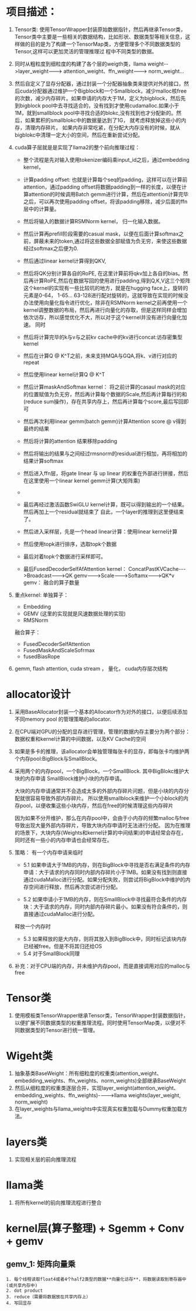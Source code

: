 # 项目描述：
1. Tensor类: 使用TensorWrapper封装原始数据指针，然后再继承Tensor类，Tensor类中主要是一些相关的数据结构，比如形状、数据类型等相关信息，这样做的目的是为了构建一个TensorMap类，方便管理多个不同数据类型的Tensor,这样可以更加灵活的管理推理过
程中不同类型的数据。
2. 同时从粗粒度到细粒度的构建了各个层的weigth类，llama weight-->layer_weight---> attention_weight、ffn_weight---> norm_weight... 
3. 然后自定义了显存分配器，通过封装一个分配器抽象类来提供对外的接口，然后cuda分配器通过维护一个Bigblock和一个Smallblock，减少malloc核free的次数，减少内存碎片。如果申请的内存大于1M，定义为bigblock，然后先到bigblock pool中去寻找适合的，没有找到才使用cudamalloc.如果小于1M，就到smallblock pool中寻找合适的blokc,没有找到也才分配新的。然后，如果累积的smallblokc中的数据量达到了1G， 就考虑释放掉这些小的内存，清理内存碎片。
如果内存非常吃紧，在分配大内存没有的时候，就从bigblokc中清理一定大小的空间，然后在重新尝试分配。
4. cuda算子层就是是实现了llama2的整个前向推理过程：
    - 整个流程是先对输入使用tokenizer编码乘input_id之后，通过embedding kernel，
    - 计算padding offset: 也就是计算每个seq的padding，这样可以在计算前attention，通过padding offset将数据padding到一样的长度，以便在计算attention的时候调用Batch gemm进行计算，然后在attention计算完毕之后，可以再次使用padding offset，将该padding移除，减少后面的ffn层中的计算量。
    - 然后将输入的数据计算RSMNorm kernel， 归一化输入数据。
    - 然后计算再prefill阶段需要的casual mask，以便在后面计算softmax之前，屏蔽未来的token,通过将这些数据全部赋值为负无穷，来使这些数据经过softmax之后便为0.
    - 然后通过linear kernel计算得到QKV,
    - 然后将QK分别计算各自的RoPE, 在这里计算前将qkv加上各自的bias。然后再计算RoPE,然后在数据写回的使用进行padding,得到Q,K,V这三个矩阵
        这个kernel的实现有一些比较坑的地方，就是在hugging face上，旋转的元素是0-64， 1-65... 63-128进行配对旋转的，这就导致在实现的时候没办法使用向量化指令进行优化，除非在RSMNorm kernel之前再使用一个kernel调整数据的布局，然后再进行向量化的存取，但是这样同样会增加依次访存，所以感觉优化不大，所以对于这个kernel并没有进行向量化加速。
        同时
    - 然后将计算完毕的k与v与之前kv cache中的kv进行concat:访存密集型kernel 
    - 然后在计算Q @ K^T之前，未来支持MQA与GQA,将k、v进行对应的repeat
    - 然后使用linear kernel计算Q @ K^T
    - 然后计算maskAndSoftmax kernel： 将之前计算的casaul mask的对应的位置赋值为负无穷，然后再计算每个数据的Scale,然后再计算每行的和(reduce sum操作)，存在共享内存上，然后再计算每个score,最后写回即可
    - 然后再次利用linear gemm(batch gemm)计算Attention score @ v得到最终的结果
    - 然后将计算的attention 结果移除padding
    - 然后将输出的结果与之间经过rmsnorm的residual进行相加，再将相加的结果计算softmax
    - 然后进入ffn层，将gate linear 与 up linear 的权重在外部进行拼接，然后在这里使用一个linear kernel gemm计算(大矩阵乘)
    -
    - 最后再经过激活函数SwiGLU kernel计算，既可以得到输出的一个结果。 然后再加上一个residual就结束了
        自此，一个layer的推理到这里便结束了。

    - 然后进入采样层，先是一个head linear计算：使用linear kernel计算
    - 然后使用topk进行排序，选取topk个数据
    - 最后对着topk个数据进行采样即可。


    - 最后FusedDecoderSelfAfAttention kernel： ConcatPastKVCache--->Broadcast--->QK gemv--->Scale--->Softamx--->QK*v gemv： 融合的算子数量


5. 重点kernel:
    单独算子：
    - Embedding
    - GEMV      (这里的实现就是风速数据处理的实现)
    - RMSNorm

    融合算子：
    - FusedDecoderSelfAttention
    - FusedMaskAndScaleSofrmax
    - fusedBiasRope

6. gemm, flash attention, cuda stream ， 量化， cuda内存层次结构


# allocator设计
1. 采用BaseAllocator封装一个基本的Allocator作为对外的接口，以便后续添加不同memory pool 的管理策略的allocator.
2. 在CPU端对GPU的分配的显存进行管理，管理的数据内存主要分为两个部分：数据权重和kernel计算的中间数据，以及KV Cache的空间
3. 如果是多卡的推理，该allocator会单独管理每张卡的显存，即每张卡均维护两个内存pool:BigBlock与SmallBlock。
4. 采用两个的内存pool，一个BigBlock，一个SmallBlock.
    其中BigBlokc维护大块的内存申请
    SmallBlock维护小块的内存申请。

    大块的内存申请通常并不会造成太多的外部内存碎片问题，但是小块的内存分配就很容易导致外部内存碎片。
    所以使用smallblock来维护一个小block的内存pool，以便收集这些小块内存，然后在free的时候清理这些内存碎片


    因为如果不分开维护，那么在内存pool中，会由于小内存的频繁malloc与free导致出现大量外部内存碎片，导致大块内存申请时无法进行分配。
    因为在推理的场景下，大块内存(Weights和kernel计算的中间结果)的申请经常会存在，同时还有一些小的内存申请也会经常存在。


5. 策略：
    有一个内存申请来临时
    - 5.1 如果申请大于1MB的内存，则在BigBlock中寻找是否右满足条件的内存申请：大于请求的内存同时内部内存碎片小于1MB。如果没有找到则直接通过cudaMalloc进行分配。如果分配失败，则尝试将BigBlock中维护的内存空间进行释放，然后再次尝试进行分配。
     
    - 5.2 如果申请小于1MB的内存，则在SmallBlock中寻找最符合条件的内存块：大于请求的内存，同时内部内存碎片最小。如果没有符合条件的，则直接通过cudaMalloc进行分配。

    释放一个内存时
    - 5.3 如果释放的是大内存，则将其放入到BigBlock中，同时标记该块内存已经被free。但是不将其归还给OS
    - 5.4 对于SmallBlock同理

6. 补充：对于CPU端的内存，并未维护内存pool，而是直接调用对应的malloc与free


# Tensor类
1. 使用模板类TensorWrapper继承Tensor类，TensorWrapper封装数据指针，以便扩展不同数据类型的权重推理流程。同时使用TensorMap类，以便对不同数据类型的Tensor进行统一管理。

# Wigeht类
1. 抽象基类BaseWeight：所有细粒度的权重类(attention_weight、embedding_weights、ffn_weights、norm_weights)全部继承BaseWeight
2. 然后从细粒度的权重类逐层合并，实现layer_weight(attention_weight、embedding_weights、ffn_weights)---->llama weights(layer_weight, norm_weight)
3. 在layer_weights与llama_weights中实现真实权重加载与Dummy权重加载方法。

# layers类
1. 实现相关层的前向推理流程

# llama类
1. 将所有kernel的前向推理流程进行整合





# kernel层(算子整理) + Sgemm + Conv + gemv

## gemv_1: 矩阵向量乘
    1. 每个线程读取float4或者4个half2类型的数据**向量化访存**，将数据读取到寄存器中(或共享内存中)
    2. dot product
    3. reduce（需要将数据放在共享内存上）
    4. 写回显存



